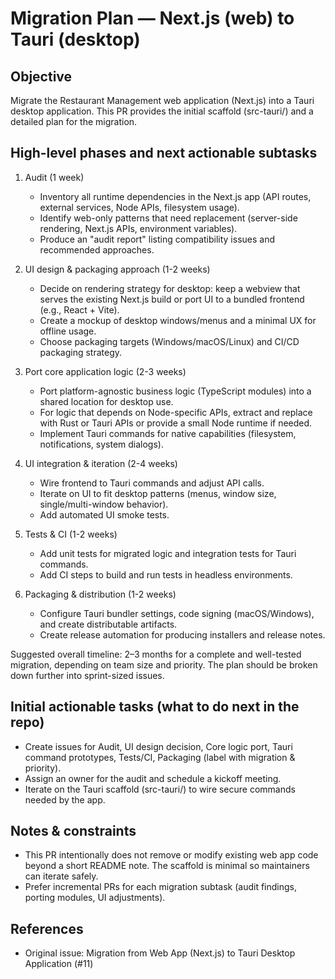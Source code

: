 # Migration Plan — Next.js (web) to Tauri (desktop)

Objective
---------
Migrate the Restaurant Management web application (Next.js) into a Tauri desktop application. This PR provides the initial scaffold (src-tauri/) and a detailed plan for the migration.

High-level phases and next actionable subtasks
----------------------------------------------
1) Audit (1 week)
   - Inventory all runtime dependencies in the Next.js app (API routes, external services, Node APIs, filesystem usage).
   - Identify web-only patterns that need replacement (server-side rendering, Next.js APIs, environment variables).
   - Produce an "audit report" listing compatibility issues and recommended approaches.

2) UI design & packaging approach (1-2 weeks)
   - Decide on rendering strategy for desktop: keep a webview that serves the existing Next.js build or port UI to a bundled frontend (e.g., React + Vite).
   - Create a mockup of desktop windows/menus and a minimal UX for offline usage.
   - Choose packaging targets (Windows/macOS/Linux) and CI/CD packaging strategy.

3) Port core application logic (2-3 weeks)
   - Port platform-agnostic business logic (TypeScript modules) into a shared location for desktop use.
   - For logic that depends on Node-specific APIs, extract and replace with Rust or Tauri APIs or provide a small Node runtime if needed.
   - Implement Tauri commands for native capabilities (filesystem, notifications, system dialogs).

4) UI integration & iteration (2-4 weeks)
   - Wire frontend to Tauri commands and adjust API calls.
   - Iterate on UI to fit desktop patterns (menus, window size, single/multi-window behavior).
   - Add automated UI smoke tests.

5) Tests & CI (1-2 weeks)
   - Add unit tests for migrated logic and integration tests for Tauri commands.
   - Add CI steps to build and run tests in headless environments.

6) Packaging & distribution (1-2 weeks)
   - Configure Tauri bundler settings, code signing (macOS/Windows), and create distributable artifacts.
   - Create release automation for producing installers and release notes.

Suggested overall timeline: 2–3 months for a complete and well-tested migration, depending on team size and priority. The plan should be broken down further into sprint-sized issues.

Initial actionable tasks (what to do next in the repo)
-----------------------------------------------------
- Create issues for Audit, UI design decision, Core logic port, Tauri command prototypes, Tests/CI, Packaging (label with migration & priority).
- Assign an owner for the audit and schedule a kickoff meeting.
- Iterate on the Tauri scaffold (src-tauri/) to wire secure commands needed by the app.

Notes & constraints
-------------------
- This PR intentionally does not remove or modify existing web app code beyond a short README note. The scaffold is minimal so maintainers can iterate safely.
- Prefer incremental PRs for each migration subtask (audit findings, porting modules, UI adjustments).

References
----------
- Original issue: Migration from Web App (Next.js) to Tauri Desktop Application (#11)
